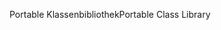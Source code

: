 <span data-ttu-id="10fdf-101">Portable Klassenbibliothek</span><span class="sxs-lookup"><span data-stu-id="10fdf-101">Portable Class Library</span></span>
